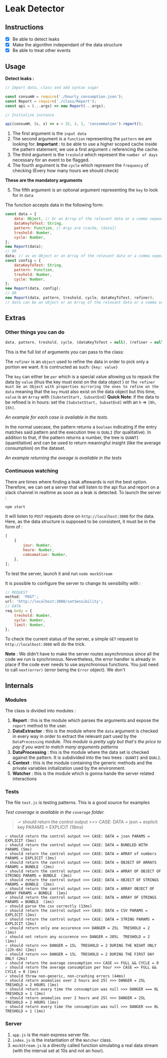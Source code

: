 # Leak Detector

## Instructions

-   [x] Be able to detect leaks
-   [x] Make the algorithm independant of the data structure
-   [x] Be able to treat other events

## Usage

**Detect leaks :**

```js
// Import data, class and add syntax sugar

const consumH = require('./hourly_consumption.json');
const Report = require('./class/Report');
const api = (...args) => new Report(...args);

// Initialize instance

api(consumH, (c, x) => x > 15, 3, 1, 'consommation').report();
```

1.  The first argument is the `input data`
2.  The second argument is a `function` representing the `pattern` we are looking for. **Important** : to be able to use a higher scoped cache inside the pattern statement, we use a first argument `c` referencing the cache.
3.  The third argument is the `treshold` which represent the `number of days` necessary for an event to be flagged.
4.  The fourth argument is the `cycle` which represent the `frequency` of checking (Every how many hours we should check)

**These are the mandatory arguments**

5.  The fifth argument is an optional argument representing the `key` to look for in `data`

The function accepts data in the following form:

```js
const data = {
    data: Object, // Or an Array of the relevant data or a comma sepearted string of the values
    dataKeyToTest: String,
    pattern: Function, // Args are (cache, [data])
    treshold: Number,
    cycle: Number,
};
new Report(data);
// OR
data; // as an Object or an Array of the relevant data or a comma sepearted string of the values;
const config = {
    dataKeyToTest: String,
    pattern: Function,
    treshold: Number,
    cycle: Number,
};
new Report(data, config);
// OR
new Report(data, pattern, treshold, cycle, dataKeyToTest, refiner);
// data can be an object or an Array of the relevant data or a comma sepearted string of the values
```

## Extras

### Other things you can do

```js
data, pattern, treshold, cycle, (dataKeyToTest = null), (refiner = null), (subset = null);
```

This is the full list of arguments you can pass to the class:

The `refiner` is an `object` used to refine the data in order to pick only a portion we want. It is contructed as such: `{key: value}`

The `key` can either be `per` which is a special value allowing us to repack the data by `value` (thus the key must exist on the data object ) or `The refiner must be an Object with properties mirroring the ones to refine on the data` meaning that the `key` must also exist on the data object but this time, `value` is an `Array` with `[SubstetStart, SubsetEnd]`
**Quick Note**: if the data to be refined is in hours: set the `[SubstetStart, SubsetEnd]` with an `h` => `[8h, 15h]`.

_An example for each case is available in the tests._

In the normal usecase, the pattern returns a `boolean` indicating if the entry matches said pattern and the execution tree is `QUALI` (for qualitative). In addition to that, if the pattern returns a number, the tree is `QUANTI` (quantitative) and can be used to return meaningful insight (like the average consumption) on the dataset.

_An example returning the aveage is available in the tests_

### Continuous watching

There are times where finding a leak aftewards is not the best option. Therefore, we can set a server that will listen to the api flux and report on a slack channel in realtime as soon as a leak is detected.
To launch the server :

```bash
npm start
```

It will listen to `POST` requests done on `http://localhost:3000` for the data. Here, as the data structure is supposed to be consistent, it must be in the form of :

```js
[
    {
        jour: Number,
        heure: Number,
        comsomation: Number,
    },
];
```

To test the server, launch it and run `node mockStream`

It is possible to configure the server to change its sensibility with :

```js
// REQUEST
method: 'POST';
url: 'http://localhost:3000/setSensibility';
// DATA
req.body = {
    treshold: Number,
    cycle: Number,
    limit: Number,
};
```

To check the current status of the server, a simple `GET` request to `http://localhost:3000` will do the trick.

**Note** : We didn't have to make the server routes asynchronous since all the code we run is synchronous. Nevertheless, the error handler is already in place if the code ever needs to use asynchronous functions. You just need to call `next(error)` (error being the `Error` object). We don't

## Internals

### Modules

The class is divided into modules :

1.  **Report** : this is the module which parses the arguments and expose the `report` method to the user.
2.  **DataExtractor** : this is the module where the `data` argument is checked in every way in order to extract the relevant part used by the `DataProcessing` module. _This module is pretty ugly but that's the price to pay if you want to match many arguments patterns_
3.  **DataProcessing** : this is the module where the data set is checked against the pattern. It is subdivided into the two trees : `QUANTI` and `QUALI`.
4.  **Context** : this is the module containing the generic methods and the private variables initialization used by the environment.
5.  **Watcher** : this is the module which is gonna hande the server related interactions

### Tests

The file `test.js` is testing patterns. This is a good source for examples

_Test coverage is available in the `coverage` folder._

> ✓ should return the control output >>> CASE: DATA = json + explicit key PARAMS = EXPLICIT (18ms)

    ✓ should return the control output >>> CASE: DATA = json PARAMS = EXPLICIT (5ms)
    ✓ should return the control output >>> CASE: DATA = BUNDLED WITH PARAMS (5ms)
    ✓ should return the control output >>> CASE: DATA = ARRAY of numbers PARAMS = EXPLICIT (3ms)
    ✓ should return the control output >>> CASE: DATA = OBJECT OF ARRAYS PARAMS = BUNDLE  (2ms)
    ✓ should return the control output >>> CASE: DATA = ARRAY OF OBJECT OF STRINGS PARAMS = BUNDLE  (3ms)
    ✓ should return the control output >>> CASE: DATA = OBJECT OF STRINGS PARAMS = BUNDLE  (2ms)
    ✓ should return the control output >>> CASE: DATA = ARRAY OBJECT OF ARRAY PARAMS = BUNDLE  (1ms)
    ✓ should return the control output >>> CASE: DATA = ARRAY OF STRINGS PARAMS = BUNDLE  (1ms)
    ✓ should parse the csv correctly (13ms)
    ✓ should return the control output >>> CASE: DATA = CSV PARAMS = EXPLICIT (2ms)
    ✓ should return the control output >>> CASE: DATA = STRING PARAMS = EXPLICIT (2ms)
    ✓ should return only one occurence >>> DANGER = 25L  TRESHOLD = 2 (1ms)
    ✓ should not return any occurence >>> DANGER = 205L  TRESHOLD = 2 (1ms)
    ✓ should return >>> DANGER = 15L  TRESHOLD = 2 DURING THE NIGHT ONLY (22h-6h) (2ms)
    ✓ should return >>> DANGER = 15L  TRESHOLD = 2 DURING THE FIRST DAY ONLY (2ms)
    ✓ should return the average consumption >>> CASE => FULL && CYCLE = 0
    ✓ should return the average consumption per hour >>> CASE => FULL && CYCLE = 0 (1ms)
    ✓ should throw non-generic, non-crashing errors (44ms)
    ✓ should return anomalies over 2 hours and 25l >>> DANGER = 25L  TRESHOLD = 2 HOURS (1ms)
    ✓ should return every time the consumption was null >>> DANGER === 0L  TRESHOLD = 1 (2ms)
    ✓ should return anomalies over 2 hours and 25l >>> DANGER = 25L  TRESHOLD = 2 HOURS (1ms)
    ✓ should return every time the consumption was null >>> DANGER === 0L  TRESHOLD = 1 (1ms)

### Server

1.  `app.js` is the main express server file.
2.  `index.js` is the instantiation of the `Watcher` class.
3.  `mockStream.js` is a directly called function simulating a real data stream (with the interval set at 10s and not an hour).
